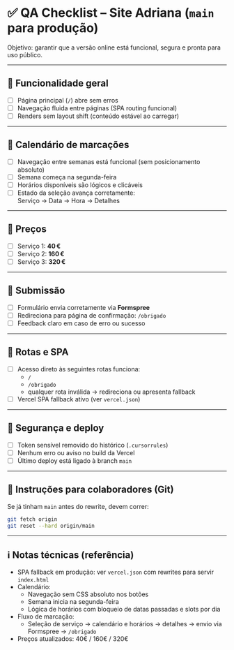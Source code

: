 # ✅ QA Checklist – Site Adriana (`main` para produção)

Objetivo: garantir que a versão online está funcional, segura e pronta para uso público.

---

## 🔧 Funcionalidade geral

- [ ] Página principal (`/`) abre sem erros
- [ ] Navegação fluida entre páginas (SPA routing funcional)
- [ ] Renders sem layout shift (conteúdo estável ao carregar)

---

## 📅 Calendário de marcações

- [ ] Navegação entre semanas está funcional (sem posicionamento absoluto)
- [ ] Semana começa na segunda-feira
- [ ] Horários disponíveis são lógicos e clicáveis
- [ ] Estado da seleção avança corretamente:  
  Serviço → Data → Hora → Detalhes

---

## 💸 Preços

- [ ] Serviço 1: **40 €**
- [ ] Serviço 2: **160 €**
- [ ] Serviço 3: **320 €**

---

## 📨 Submissão

- [ ] Formulário envia corretamente via **Formspree**
- [ ] Redireciona para página de confirmação: `/obrigado`
- [ ] Feedback claro em caso de erro ou sucesso

---

## 🔗 Rotas e SPA

- [ ] Acesso direto às seguintes rotas funciona:
  - `/`
  - `/obrigado`
  - qualquer rota inválida → redireciona ou apresenta fallback
- [ ] Vercel SPA fallback ativo (ver `vercel.json`)

---

## 🔐 Segurança e deploy

- [ ] Token sensível removido do histórico (`.cursorrules`)
- [ ] Nenhum erro ou aviso no build da Vercel
- [ ] Último deploy está ligado à branch `main`

---

## 🔁 Instruções para colaboradores (Git)

Se já tinham `main` antes do rewrite, devem correr:

```bash
git fetch origin
git reset --hard origin/main
```

---

## ℹ️ Notas técnicas (referência)

- SPA fallback em produção: ver `vercel.json` com rewrites para servir `index.html`
- Calendário:
  - Navegação sem CSS absoluto nos botões
  - Semana inicia na segunda-feira
  - Lógica de horários com bloqueio de datas passadas e slots por dia
- Fluxo de marcação:
  - Seleção de serviço → calendário e horários → detalhes → envio via Formspree → `/obrigado`
- Preços atualizados: 40€ / 160€ / 320€